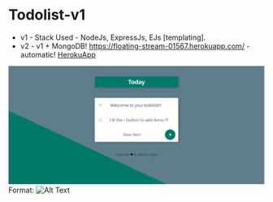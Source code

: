 # Todolist-v1


* v1 - Stack Used - NodeJs, ExpressJs, EJs [templating].
* v2 - v1 + MongoDB!
https://floating-stream-01567.herokuapp.com/ - automatic!
[HerokuApp](https://floating-stream-01567.herokuapp.com/)

![GitHub Logo](/images/logo.png)
Format: ![Alt Text](TodoList)
